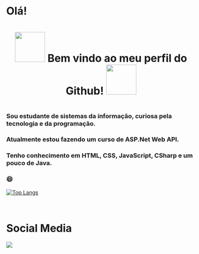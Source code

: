 # Olá!
<div> 
  <h1 align="center">
    <img src="https://media.giphy.com/media/jd6TVgsph6w7e/giphy.gif" width="80" height="80">
    Bem vindo ao meu perfil do Github! 
  <img src="https://media.giphy.com/media/6fScAIQR0P0xW/giphy.gif" width="80" height="80">
    
  
   <h1>
</div>

### Sou estudante de sistemas da informação, curiosa pela tecnologia e da programação. 

### Atualmente estou fazendo um curso de ASP.Net Web API.
### Tenho conhecimento em HTML, CSS, JavaScript, CSharp e um pouco de Java.
    

### 😄

  
  [![Top Langs](https://github-readme-stats.vercel.app/api/top-langs/?username=Viviane-Silva&layout=compact)](https://github.com/anuraghazra/github-readme-stats)

  
</br>

  <h1>Social Media</h1>
  <a href="https://www.linkedin.com/in/viviane-leite-da-silva-73348b67/" target="_blank"><img src="https://img.shields.io/badge/-LinkedIn-%230077B5?style=for-the-badge&logo=linkedin&logoColor=white"></a>
